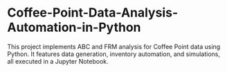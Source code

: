 # Coffee-Point-Data-Analysis-Automation-in-Python
This project implements ABC and FRM analysis for Coffee Point data using Python. It features data generation, inventory automation, and simulations, all executed in a Jupyter Notebook.
